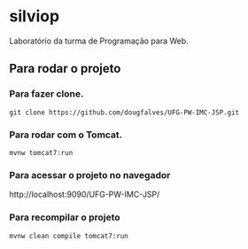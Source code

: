 # silviop

Laboratório da turma de Programação para Web.

## Para rodar o projeto

### Para fazer clone.

`git clone https://github.com/dougfalves/UFG-PW-IMC-JSP.git`

### Para rodar com o Tomcat.

`mvnw tomcat7:run`

### Para acessar o projeto no navegador

http://localhost:9090/UFG-PW-IMC-JSP/

### Para recompilar o projeto 

`mvnw clean compile tomcat7:run`

